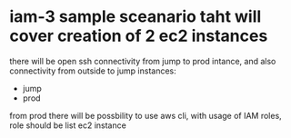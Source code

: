 # iam-3 sample sceanario taht will cover creation of 2 ec2 instances 

there will be open ssh connectivity from jump to prod intance, and also connectivity from outside to jump
instances: 
* jump
* prod

from prod there will be possbility to use aws cli, with usage of IAM roles, role should be list ec2 instance